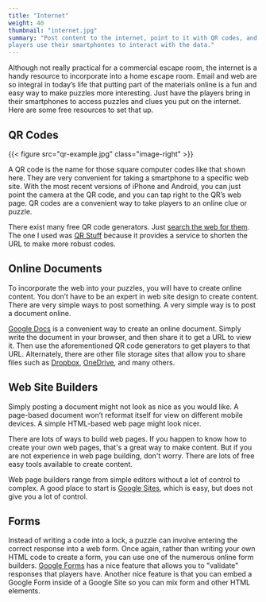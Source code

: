 ```yaml
---
title: "Internet"
weight: 40
thumbnail: "internet.jpg"
summary: "Post content to the internet, point to it with QR codes, and let
players use their smartphontes to interact with the data."
---
```


Although not really practical for a commercial escape room, the internet is
a handy resource to incorporate into a home escape room. Email and web are
so integral in today’s life that putting part of the materials online is a
fun and easy way to make puzzles more interesting. Just have the players
bring in their smartphones to access puzzles and clues you put on the
internet. Here are some free resources to set that up.

## QR Codes

{{< figure src="qr-example.jpg" class="image-right" >}}

A QR code is the name for those square computer codes like that shown here.
They are very convenient for taking a smartphone to a specific web site.
With the most recent versions of iPhone and Android, you can just point the
camera at the QR code, and you can tap right to the QR’s web page. QR codes
are a convenient way to take players to an online clue or puzzle.

There exist many free QR code generators. Just [search the web for them].
The one I used was [QR Stuff] because it provides a service to shorten the
URL to make more robust codes.

## Online Documents

To incorporate the web into your puzzles, you will have to create online
content. You don’t have to be an expert in web site design to create
content. There are very simple ways to post something. A very simple way is
to post a document online.

[Google Docs] is a convenient way to create an online document. Simply
write the document in your browser, and then share it to get a URL to view
it. Then use the aforementioned QR code generators to get players to that
URL. Alternately, there are other file storage sites that allow you to
share files such as [Dropbox], [OneDrive], and many others.

## Web Site Builders

Simply posting a document might not look as nice as you would like. A
page-based document won’t reformat itself for view on different mobile
devices. A simple HTML-based web page might look nicer.

There are lots of ways to build web pages. If you happen to know how to
create your own web pages, that's a great way to make content. But if you
are not experience in web page building, don't worry. There are lots of
free easy tools available to create content.

Web page builders range from simple editors without a lot of control to
complex. A good place to start is [Google Sites], which is easy, but does
not give you a lot of control.

## Forms

Instead of writing a code into a lock, a puzzle can involve entering the
correct response into a web form. Once again, rather than writing your own
HTML code to create a form, you can use one of the numerous online form
builders. [Google Forms] has a nice feature that allows you to "validate"
responses that players have. Another nice feature is that you can embed a
Google Form inside of a Google Site so you can mix form and other HTML
elements.


[search the web for them]: https://www.google.com/search?q=qr+code+generator
[QR Stuff]: https://www.qrstuff.com/
[Google Docs]: https://docs.google.com/
[Dropbox]: https://www.dropbox.com/
[OneDrive]: https://onedrive.live.com/
[Google Sites]: https://sites.google.com/
[Google Forms]: https://docs.google.com/forms/
